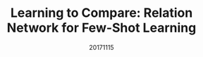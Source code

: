 ---
title: "Learning to Compare: Relation Network for Few-Shot Learning "
date: 20171115
category: "vision"
author_list: "Flood Sung, Yongxin Yang, Li Zhang, Tao Xiang, Philip H.S. Torr, Timothy M. Hospedales"
pub_in: "CVPR 2018"
pdf_url: "https://arxiv.org/abs/1711.06025"
code_url: "https://github.com/lzrobots/LearningToCompare_ZSL"
img_path1: "LTC-1.png"
img_path2: "LTC-2.png"
---